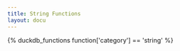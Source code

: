 ```yaml
---
title: String Functions
layout: docu
---
```


{% duckdb_functions function['category'] == 'string' %}


